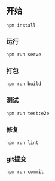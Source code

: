 <!--
 * @Description: Stay hungry，Stay foolish
 * @Author: Huccct
 * @Date: 2023-04-11 10:38:09
 * @LastEditors: Huccct
 * @LastEditTime: 2023-04-11 10:53:17
-->
## 开始
```
npm install
```

### 运行
```
npm run serve
```

### 打包
```
npm run build
```

### 测试
```
npm run test:e2e
```

### 修复
```
npm run lint
```

### git提交
```
npm run commit
```

